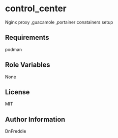 control_center 
=========

Nginx proxy ,guacamole ,portainer conatainers setup

Requirements
------------

podman

Role Variables
--------------
None




License
-------

MIT

Author Information
------------------
DnFreddie
